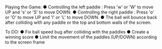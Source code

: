 Playing the Game:
● Controlling the left paddle : Press 'w' or 'W' to move UP and 's' or 'S' to move DOWN.
● Controlling the right paddle : Press 'o' or 'O' to move UP and 'l' or 'L' to move DOWN.
● The ball will bounce back after colliding with any paddle or the top and bottom walls of the screen.

To DO:
● Fix ball speed bug after colliding with the paddles
● Create a winning score 
● Limit the movement of the paddles (UP/DOWN) according to the screen frame
